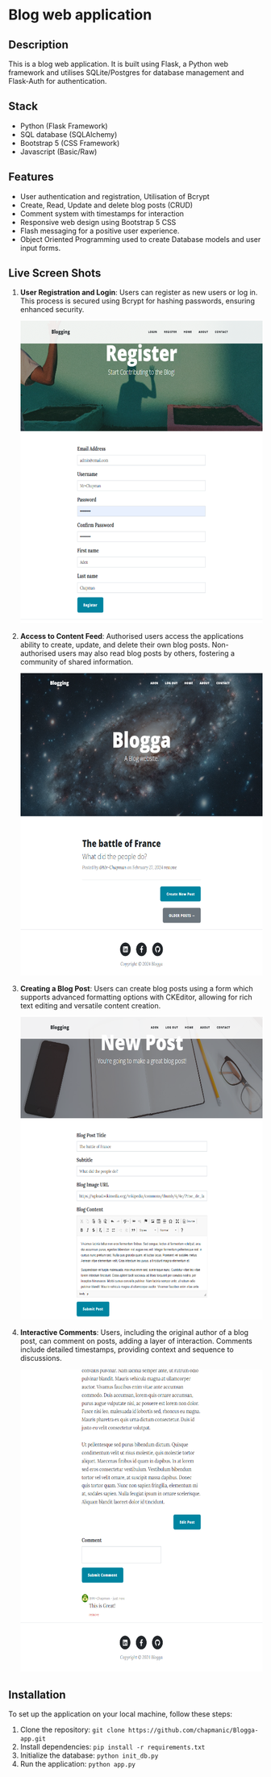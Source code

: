 # Blog web application

## Description
This is a blog web application. It is built using Flask, a Python web framework and utilises SQLite/Postgres for database management and Flask-Auth for authentication.

## Stack
- Python (Flask Framework)
- SQL database (SQLAlchemy)
- Bootstrap 5 (CSS Framework)
- Javascript (Basic/Raw)

## Features
- User authentication and registration, Utilisation of Bcrypt
- Create, Read, Update and delete blog posts (CRUD)
- Comment system with timestamps for interaction
- Responsive web design using Bootstrap 5 CSS
- Flash messaging for a positive user experience.
- Object Oriented Programming used to create Database models and user input forms.

## Live Screen Shots

1. **User Registration and Login**: Users can register as new users or log in. This process is secured using Bcrypt for hashing passwords, ensuring enhanced security. <br>

    <img src="images/regSC.png" alt="User Registration and Login Screenshot" width="700" height="600">

2. **Access to Content Feed**: Authorised users access the applications ability to create, update, and delete their own blog posts. Non-authorised users may also read blog posts by others, fostering a community of shared information. <br>

    <img src="images/postSC.png" alt="Content Feed Screenshot" width="700" height="600"> <br>

3. **Creating a Blog Post**: Users can create blog posts using a form which supports advanced formatting options with CKEditor, allowing for rich text editing and versatile content creation. <br>

    <img src="images/createpost.png" alt="Creating a Blog Post Screenshot" width="700" height="600"> <br>

4. **Interactive Comments**: Users, including the original author of a blog post, can comment on posts, adding a layer of interaction. Comments include detailed timestamps, providing context and sequence to discussions. <br>

    <img src="images/commentsSC.png" alt="Interactive Comments Screenshot" width="700" height="600"> <br>



## Installation
To set up the application on your local machine, follow these steps:
1. Clone the repository: `git clone https://github.com/chapmanic/Blogga-app.git`
2. Install dependencies: `pip install -r requirements.txt`
3. Initialize the database: `python init_db.py`
4. Run the application: `python app.py`

